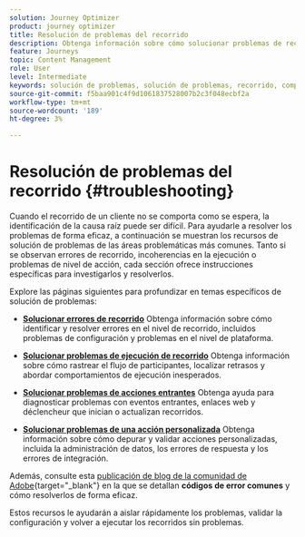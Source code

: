 ```yaml
---
solution: Journey Optimizer
product: journey optimizer
title: Resolución de problemas del recorrido
description: Obtenga información sobre cómo solucionar problemas de recorrido
feature: Journeys
topic: Content Management
role: User
level: Intermediate
keywords: solución de problemas, solución de problemas, recorrido, comprobación, errores
source-git-commit: f5baa901c4f9d1061837528007b2c3f048ecbf2a
workflow-type: tm+mt
source-wordcount: '189'
ht-degree: 3%

---
```


# Resolución de problemas del recorrido {#troubleshooting}

Cuando el recorrido de un cliente no se comporta como se espera, la identificación de la causa raíz puede ser difícil. Para ayudarle a resolver los problemas de forma eficaz, a continuación se muestran los recursos de solución de problemas de las áreas problemáticas más comunes. Tanto si se observan errores de recorrido, incoherencias en la ejecución o problemas de nivel de acción, cada sección ofrece instrucciones específicas para investigarlos y resolverlos.

Explore las páginas siguientes para profundizar en temas específicos de solución de problemas:

* **[Solucionar errores de recorrido](../building-journeys/troubleshooting.md)**
Obtenga información sobre cómo identificar y resolver errores en el nivel de recorrido, incluidos problemas de configuración y problemas en el nivel de plataforma.

* **[Solucionar problemas de ejecución de recorrido](../building-journeys/troubleshooting-execution.md)**
Obtenga información sobre cómo rastrear el flujo de participantes, localizar retrasos y abordar comportamientos de ejecución inesperados.

* **[Solucionar problemas de acciones entrantes](../building-journeys/troubleshooting-inbound.md)**
Obtenga ayuda para diagnosticar problemas con eventos entrantes, enlaces web y déclencheur que inician o actualizan recorridos.

* **[Solucionar problemas de una acción personalizada](../action/troubleshoot-custom-action.md)**
Obtenga información sobre cómo depurar y validar acciones personalizadas, incluida la administración de datos, los errores de respuesta y los errores de integración.

Además, consulte esta [publicación de blog de la comunidad de Adobe](https://experienceleaguecommunities.adobe.com/t5/journey-optimizer-blogs/demystifying-adobe-journey-optimizer-error-codes-root-causes-and/ba-p/760884){target="_blank"} en la que se detallan **códigos de error comunes** y cómo resolverlos de forma eficaz.

Estos recursos le ayudarán a aislar rápidamente los problemas, validar la configuración y volver a ejecutar los recorridos sin problemas.
